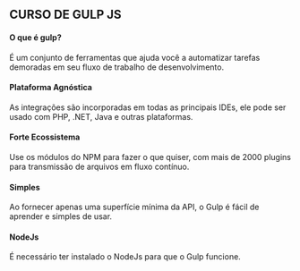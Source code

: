 ## CURSO DE GULP JS

#### O que é gulp?

É um conjunto de ferramentas que ajuda você a automatizar tarefas demoradas em seu fluxo de trabalho de desenvolvimento.

#### Plataforma Agnóstica

As integrações são incorporadas em todas as principais IDEs, ele pode ser usado com PHP, .NET, Java e outras plataformas.

#### Forte Ecossistema

Use os módulos do NPM para fazer o que quiser, com mais de 2000 plugins para transmissão de arquivos em fluxo contínuo.

#### Simples

Ao fornecer apenas uma superfície mínima da API, o Gulp é fácil de aprender e simples de usar.

#### NodeJs

É necessário ter instalado o NodeJs para que o Gulp funcione.



